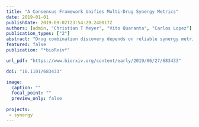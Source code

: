 ```yaml
---
title: "A Consensus Framework Unifies Multi-Drug Synergy Metrics"
date: 2019-01-01
publishDate: 2019-09-02T23:54:29.240017Z
authors: [admin, "Christian T Meyer", "Vito Quaranta", "Carlos Lopez"]
publication_types: ["2"]
abstract: "Drug combination discovery depends on reliable synergy metrics; however, no consensus exists on the appropriate synergy model to prioritize lead candidates. The fragmented state of the field confounds analysis, reproducibility, and clinical translation of combinations. Here we present a mass-action based formalism to accurately measure the synergy of drug combinations. In this work, we clarify the relationship between the dominant drug synergy principles and show how biases emerge due to intrinsic assumptions which hinder their broad applicability. We further present a mapping of commonly used frameworks onto a unified synergy landscape, which identifies fundamental issues impacting the interpretation of synergy in discovery efforts. Specifically, we infer how traditional metrics mask consequential synergistic interactions, and contain biases dependent on the Hill-slope and maximal effect of single-drugs. We show how these biases systematically impact the classification of synergy in large combination screens misleading discovery efforts. The proposed approach has potential to accelerate the translatability and reproducibility of drug-synergy studies, by bridging the gap between the curative potential of drug mixtures and the complexity in their study."
featured: false
publication: "*bioRxiv*"

url_pdf: "https://www.biorxiv.org/content/early/2019/06/27/683433"

doi: "10.1101/683433"

image:
  caption: ""
  focal_point: ""
  preview_only: false
  
projects:
 - synergy
---
```



